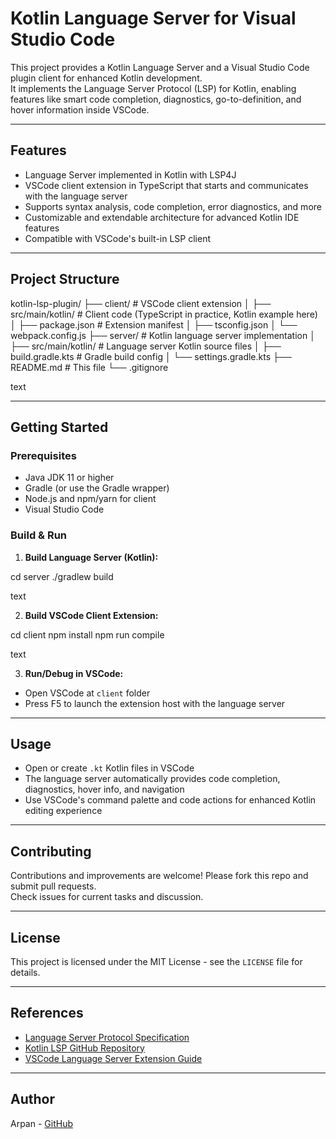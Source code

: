 # Kotlin Language Server for Visual Studio Code

This project provides a Kotlin Language Server and a Visual Studio Code plugin client for enhanced Kotlin development.  
It implements the Language Server Protocol (LSP) for Kotlin, enabling features like smart code completion, diagnostics, go-to-definition, and hover information inside VSCode.

---

## Features

- Language Server implemented in Kotlin with LSP4J  
- VSCode client extension in TypeScript that starts and communicates with the language server  
- Supports syntax analysis, code completion, error diagnostics, and more  
- Customizable and extendable architecture for advanced Kotlin IDE features  
- Compatible with VSCode's built-in LSP client  

---

## Project Structure

kotlin-lsp-plugin/
├── client/ # VSCode client extension
│ ├── src/main/kotlin/ # Client code (TypeScript in practice, Kotlin example here)
│ ├── package.json # Extension manifest
│ ├── tsconfig.json
│ └── webpack.config.js
├── server/ # Kotlin language server implementation
│ ├── src/main/kotlin/ # Language server Kotlin source files
│ ├── build.gradle.kts # Gradle build config
│ └── settings.gradle.kts
├── README.md # This file
└── .gitignore

text

---

## Getting Started

### Prerequisites

- Java JDK 11 or higher  
- Gradle (or use the Gradle wrapper)  
- Node.js and npm/yarn for client  
- Visual Studio Code  

### Build & Run

1. **Build Language Server (Kotlin):**

cd server
./gradlew build

text

2. **Build VSCode Client Extension:**

cd client
npm install
npm run compile

text

3. **Run/Debug in VSCode:**

- Open VSCode at `client` folder  
- Press F5 to launch the extension host with the language server  

---

## Usage

- Open or create `.kt` Kotlin files in VSCode  
- The language server automatically provides code completion, diagnostics, hover info, and navigation  
- Use VSCode's command palette and code actions for enhanced Kotlin editing experience  

---

## Contributing

Contributions and improvements are welcome! Please fork this repo and submit pull requests.  
Check issues for current tasks and discussion.

---

## License

This project is licensed under the MIT License - see the `LICENSE` file for details.

---

## References

- [Language Server Protocol Specification](https://microsoft.github.io/language-server-protocol/)  
- [Kotlin LSP GitHub Repository](https://github.com/Kotlin/kotlin-lsp.git)  
- [VSCode Language Server Extension Guide](https://code.visualstudio.com/api/language-extensions/language-server-extension-guide)  

---

## Author

Arpan - [GitHub](https://github.com/arpancodez)
